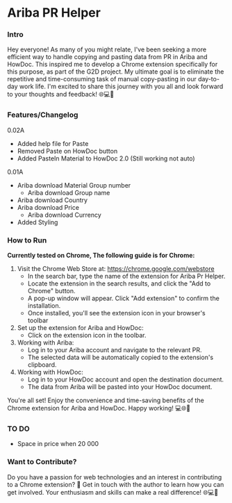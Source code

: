 
# Ariba PR Helper


### Intro
Hey everyone! As many of you might relate, I've been seeking a more efficient way to handle copying and pasting data from PR in Ariba and HowDoc. This inspired me to develop a Chrome extension specifically for this purpose, as part of the G2D project. My ultimate goal is to eliminate the repetitive and time-consuming task of manual copy-pasting in our day-to-day work life. I'm excited to share this journey with you all and look forward to your thoughts and feedback! 🌐💻🚀


### Features/Changelog
0.02A 
   * Added help file for Paste
   * Removed Paste on HowDoc button 
   * Added PasteIn Material to HowDoc 2.0 (Still working not auto)


0.01A 
   * Ariba download Material Group number 
     * Ariba download Group name
   * Ariba download Country
   * Ariba download Price
     * Ariba download Currency
   * Added Styling

### How to Run
**Currently tested on Chrome, The following guide is for Chrome:**

1. Visit the Chrome Web Store at: https://chrome.google.com/webstore
   * In the search bar, type the name of the extension for Ariba Pr Helper.
   * Locate the extension in the search results, and click the "Add to Chrome" button.
   * A pop-up window will appear. Click "Add extension" to confirm the installation.
   * Once installed, you'll see the extension icon in your browser's toolbar
2. Set up the extension for Ariba and HowDoc:
   * Click on the extension icon in the toolbar.
3. Working with Ariba:
   * Log in to your Ariba account and navigate to the relevant PR.
   * The selected data will be automatically copied to the extension's clipboard.
4. Working with HowDoc:
   * Log in to your HowDoc account and open the destination document.
   * The data from Ariba will be pasted into your HowDoc document.

You're all set! Enjoy the convenience and time-saving benefits of the Chrome extension for Ariba and HowDoc. Happy working! 💻🌐🚀

### TO DO
* Space in price when 20 000

### Want to Contribute?
Do you have a passion for web technologies and an interest in contributing to a Chrome extension? 🚀 Get in touch with the author to learn how you can get involved. Your enthusiasm and skills can make a real difference! 🌐💻🤝
